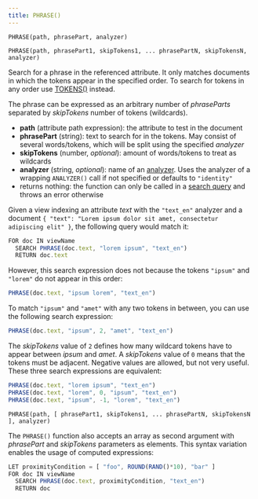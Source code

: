 ```yaml
---
title: PHRASE()
---
```


`PHRASE(path, phrasePart, analyzer)`

`PHRASE(path, phrasePart1, skipTokens1, ... phrasePartN, skipTokensN, analyzer)`

Search for a phrase in the referenced attribute. It only matches documents in which the tokens appear in the specified order. To search for tokens in any order use [TOKENS()](#tokens) instead.

The phrase can be expressed as an arbitrary number of _phraseParts_ separated by _skipTokens_ number of tokens (wildcards).

- **path** (attribute path expression): the attribute to test in the document
- **phrasePart** (string): text to search for in the tokens. May consist of several words/tokens, which will be split using the specified _analyzer_
- **skipTokens** (number, _optional_): amount of words/tokens to treat
  as wildcards
- **analyzer** (string, _optional_): name of an [analyzer](../../analyzers/index.md). Uses the analyzer of a wrapping `ANALYZER()` call if not specified or defaults to `"identity"`
- returns nothing: the function can only be called in a [search query](../../queries/index.md) and throws an error otherwise

Given a view indexing an attribute _text_ with the `"text_en"` analyzer and a document `{ "text": "Lorem ipsum dolor sit amet, consectetur adipiscing elit" }`, the following query would match it:

```js
FOR doc IN viewName
  SEARCH PHRASE(doc.text, "lorem ipsum", "text_en")
  RETURN doc.text
```

However, this search expression does not because the tokens `"ipsum"` and `"lorem"` do not appear in this order:

```js
PHRASE(doc.text, "ipsum lorem", "text_en")
```

To match `"ipsum"` and `"amet"` with any two tokens in between, you can use the
following search expression:

```js
PHRASE(doc.text, "ipsum", 2, "amet", "text_en")
```

The _skipTokens_ value of `2` defines how many wildcard tokens have to appear between _ipsum_ and _amet_. A _skipTokens_ value of `0` means that the tokens must be adjacent. Negative values are allowed, but not very useful. These three search expressions are equivalent:

```js
PHRASE(doc.text, "lorem ipsum", "text_en")
PHRASE(doc.text, "lorem", 0, "ipsum", "text_en")
PHRASE(doc.text, "ipsum", -1, "lorem", "text_en")
```

`PHRASE(path, [ phrasePart1, skipTokens1, ... phrasePartN, skipTokensN ], analyzer)`

The `PHRASE()` function also accepts an array as second argument with _phrasePart_ and _skipTokens_ parameters as elements. This syntax variation enables the usage of computed expressions:

```js
LET proximityCondition = [ "foo", ROUND(RAND()*10), "bar" ]
FOR doc IN viewName
  SEARCH PHRASE(doc.text, proximityCondition, "text_en")
  RETURN doc
```
